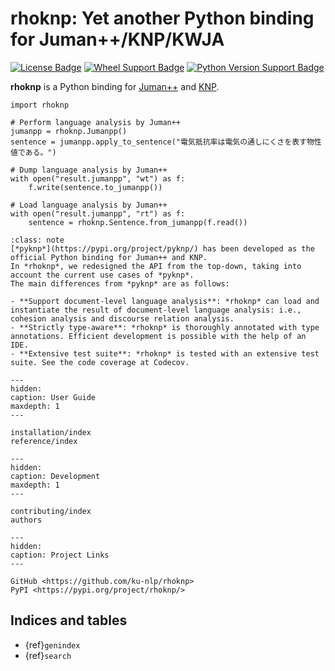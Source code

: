 # rhoknp: Yet another Python binding for Juman++/KNP/KWJA

[![License Badge](http://img.shields.io/badge/license-MIT-blue.svg)](https://pypi.org/project/rhoknp/)
[![Wheel Support Badge](https://img.shields.io/pypi/v/rhoknp?style=flat-square)](https://pypi.org/project/rhoknp/)
[![Python Version Support Badge](https://img.shields.io/pypi/pyversions/rhoknp?style=flat-square)](https://pypi.org/project/rhoknp/)

**rhoknp** is a Python binding for [Juman++](https://github.com/ku-nlp/jumanpp) and [KNP](https://github.com/ku-nlp/knp).

```python3
import rhoknp

# Perform language analysis by Juman++
jumanpp = rhoknp.Jumanpp()
sentence = jumanpp.apply_to_sentence("電気抵抗率は電気の通しにくさを表す物性値である。")

# Dump language analysis by Juman++
with open("result.jumanpp", "wt") as f:
    f.write(sentence.to_jumanpp())

# Load language analysis by Juman++
with open("result.jumanpp", "rt") as f:
    sentence = rhoknp.Sentence.from_jumanpp(f.read())
```

```{admonition} Why not *pyknp*?
:class: note
[*pyknp*](https://pypi.org/project/pyknp/) has been developed as the official Python binding for Juman++ and KNP.
In *rhoknp*, we redesigned the API from the top-down, taking into account the current use cases of *pyknp*.
The main differences from *pyknp* are as follows:

- **Support document-level language analysis**: *rhoknp* can load and instantiate the result of document-level language analysis: i.e., cohesion analysis and discourse relation analysis.
- **Strictly type-aware**: *rhoknp* is thoroughly annotated with type annotations. Efficient development is possible with the help of an IDE.
- **Extensive test suite**: *rhoknp* is tested with an extensive test suite. See the code coverage at Codecov.
```

```{toctree}
---
hidden:
caption: User Guide
maxdepth: 1
---

installation/index
reference/index
```

```{toctree}
---
hidden:
caption: Development
maxdepth: 1
---

contributing/index
authors
```

```{toctree}
---
hidden:
caption: Project Links
---

GitHub <https://github.com/ku-nlp/rhoknp>
PyPI <https://pypi.org/project/rhoknp/>
```

## Indices and tables

- {ref}`genindex`
- {ref}`search`
